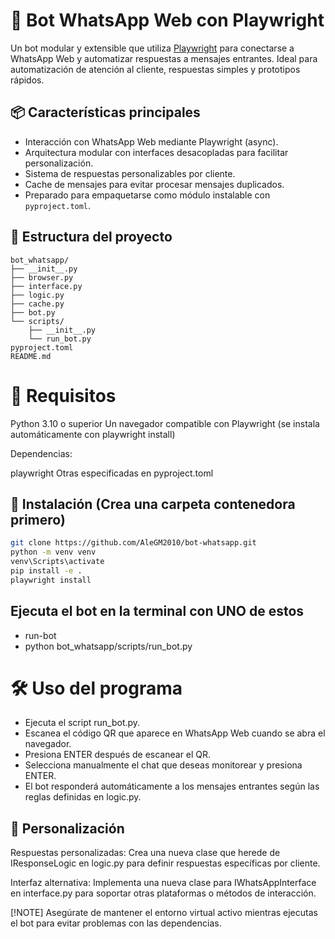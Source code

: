 # 🤖 Bot WhatsApp Web con Playwright

Un bot modular y extensible que utiliza [Playwright](https://playwright.dev/) para conectarse a WhatsApp Web y automatizar respuestas a mensajes entrantes. Ideal para automatización de atención al cliente, respuestas simples y prototipos rápidos.

## 📦 Características principales

- Interacción con WhatsApp Web mediante Playwright (async).
- Arquitectura modular con interfaces desacopladas para facilitar personalización.
- Sistema de respuestas personalizables por cliente.
- Cache de mensajes para evitar procesar mensajes duplicados.
- Preparado para empaquetarse como módulo instalable con `pyproject.toml`.

## 📁 Estructura del proyecto

```plaintext´´´
bot_whatsapp/
├── __init__.py
├── browser.py
├── interface.py
├── logic.py
├── cache.py
├── bot.py
└── scripts/
    ├── __init__.py
    └── run_bot.py
pyproject.toml
README.md
```

# 🧰 Requisitos

Python 3.10 o superior
Un navegador compatible con Playwright (se instala automáticamente con playwright install)

Dependencias:

playwright
Otras especificadas en pyproject.toml



## 🚀 Instalación (Crea una carpeta contenedora primero)

```bash
git clone https://github.com/AleGM2010/bot-whatsapp.git
python -m venv venv
venv\Scripts\activate
pip install -e .
playwright install
```

## Ejecuta el bot en la terminal con UNO de estos
- run-bot
- python bot_whatsapp/scripts/run_bot.py

# 🛠️ Uso del programa

- Ejecuta el script run_bot.py.
- Escanea el código QR que aparece en WhatsApp Web cuando se abra el navegador.
- Presiona ENTER después de escanear el QR.
- Selecciona manualmente el chat que deseas monitorear y presiona ENTER.
- El bot responderá automáticamente a los mensajes entrantes según las reglas definidas en logic.py.


## 🔧 Personalización

Respuestas personalizadas: Crea una nueva clase que herede de IResponseLogic en logic.py para definir respuestas específicas por cliente.

Interfaz alternativa: Implementa una nueva clase para IWhatsAppInterface en interface.py para soportar otras plataformas o métodos de interacción.


[!NOTE]
Asegúrate de mantener el entorno virtual activo mientras ejecutas el bot para evitar problemas con las dependencias.
